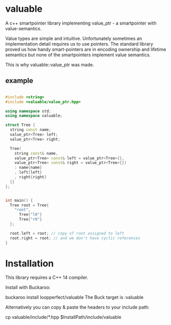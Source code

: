 # valuable
A c++ smartpointer library implementing value_ptr - a smartpointer with value-semantics.

Value types are simple and intuitive.
Unfortunately sometimes an implementation detail requires us to use pointers.
The standard library proved us how handy smart-pointers are in encoding ownership and lifetime semantics but none of the smartpointers implement value semantics.

This is why valuable::value_ptr was made.

## example

```c++

#include <string>
#include <valuable/value_ptr.hpp>

using namespace std;
using namespace valuable;

struct Tree {
  string const name;
  value_ptr<Tree> left;
  value_ptr<Tree> right;

  Tree(
    string const& name,
    value_ptr<Tree> const& left = value_ptr<Tree>{},
    value_ptr<Tree> const& right = value_ptr<Tree>{})
    : name{name}
    , left{left}
    , right{right}
  {}
};


int main() {
  Tree root = Tree{
    "root",
      Tree{"l0"}
      Tree{"r0"}
  };

  root.left = root; // copy of root assigned to left
  root.right = root; // and we don't have cyclic references
}

```

# Installation

This library requires a C++ 14 compiler.

Install with Buckaroo:

buckaroo install loopperfect/valuable
The Buck target is :valuable

Alternatively you can copy & paste the headers to your include path:

cp valuable/include/*.hpp $InstallPath/include/valuable
